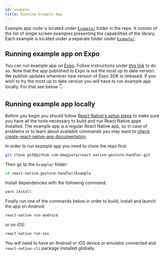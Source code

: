 ```yaml
---
id: example
title: Running Example App
---
```


Example app code is located under [`Example/`](https://github.com/kmagiera/react-native-gesture-handler/tree/master/Example) folder in the repo.
It cosists of the list of single screen examples presenting the capabilities of the library.
Each example is located under a separate folder under [`Example/`](https://github.com/kmagiera/react-native-gesture-handler/tree/master/Example).

## Running example app on Expo

You can run example app on [Expo](https://expo.io). Follow instructions under [this link](https://exp.host/@osdnk/gesturehandlerexample) to do so. Note that the app published to Expo is not the most up to date version. We publish updates whenever new version of Expo SDK is released. If you wish to try the most up to date version you will have to run example app locally. For that see below 👇

## Running example app locally

Before you begin you should follow [React Native's setup steps](http://facebook.github.io/react-native/docs/getting-started.html) to make sure you have all the tools necessary to build and run React Native apps installed.
The example app is a regular React Native app, so in case of problems or to learn about available commands you may want to [check create-react-native-app documentation](https://github.com/react-community/create-react-native-app/blob/master/react-native-scripts/template/README.md).

In order to run example app you need to clone the repo first:

```bash
git clone git@github.com:kmagiera/react-native-gesture-handler.git
```

Then go tp the `Example/` folder:
```bash
cd react-native-gesture-handler/Example
```

Install dependencies with the following command:
```bash
yarn install
```

Finally run one of the commands below in order to build, install and launch the app on Android:
```bash
react-native run-android
```

or on iOS:
```bash
react-native run-ios
```

You will need to have an Android or iOS device or emulator connected and `react-native-cli` package installed globally.

